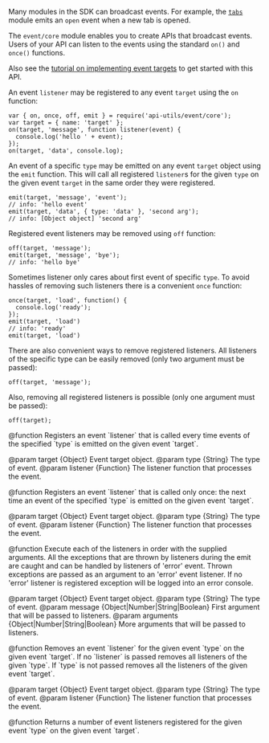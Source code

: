<!-- This Source Code Form is subject to the terms of the Mozilla Public
   - License, v. 2.0. If a copy of the MPL was not distributed with this
   - file, You can obtain one at http://mozilla.org/MPL/2.0/. -->

Many modules in the SDK can broadcast events. For example, the
[`tabs`](modules/sdk/tabs.html) module emits an `open` event when a new tab
is opened.

The `event/core` module enables you to create APIs that broadcast events.
Users of your API can listen to the events using the standard `on()` and
`once()` functions.

Also see the
[tutorial on implementing event targets](dev-guide/tutorials/event-targets.html)
to get started with this API.

An event `listener` may be registered to any event `target` using the
`on` function:

    var { on, once, off, emit } = require('api-utils/event/core');
    var target = { name: 'target' };
    on(target, 'message', function listener(event) {
      console.log('hello ' + event);
    });
    on(target, 'data', console.log);

An event of a specific `type` may be emitted on any event `target`
object using the `emit` function. This will call all registered
`listener`s for the given `type` on the given event `target` in the
same order they were registered.

    emit(target, 'message', 'event');
    // info: 'hello event'
    emit(target, 'data', { type: 'data' }, 'second arg');
    // info: [Object object] 'second arg'

Registered event listeners may be removed using `off` function:

    off(target, 'message');
    emit(target, 'message', 'bye');
    // info: 'hello bye'

Sometimes listener only cares about first event of specific `type`. To avoid
hassles of removing such listeners there is a convenient `once` function:

    once(target, 'load', function() {
      console.log('ready');
    });
    emit(target, 'load')
    // info: 'ready'
    emit(target, 'load')

There are also convenient ways to remove registered listeners. All listeners of
the specific type can be easily removed (only two argument must be passed):

    off(target, 'message');

Also, removing all registered listeners is possible (only one argument must be
passed):

    off(target);

<api name="on">
@function
  Registers an event `listener` that is called every time events of
  the specified `type` is emitted on the given event `target`.

 @param target {Object}
    Event target object.
 @param type {String}
    The type of event.
 @param listener {Function}
    The listener function that processes the event.
</api>

<api name="once">
@function
  Registers an event `listener` that is called only once:
  the next time an event of the specified `type` is emitted
  on the given event `target`.

 @param target {Object}
    Event target object.
 @param type {String}
    The type of event.
 @param listener {Function}
    The listener function that processes the event.
</api>

<api name="emit">
@function
  Execute each of the listeners in order with the supplied arguments.
  All the exceptions that are thrown by listeners during the emit
  are caught and can be handled by listeners of 'error' event. Thrown
  exceptions are passed as an argument to an 'error' event listener.
  If no 'error' listener is registered exception will be logged into an
  error console.

  @param target {Object}
     Event target object.
  @param type {String}
     The type of event.
  @param message {Object|Number|String|Boolean}
     First argument that will be passed to listeners.
  @param arguments {Object|Number|String|Boolean}
     More arguments that will be passed to listeners.
</api>

<api name="off">
@function
  Removes an event `listener` for the given event `type` on the given event
  `target`. If no `listener` is passed removes all listeners of the given
  `type`. If `type` is not passed removes all the listeners of the given
  event `target`.

 @param target {Object}
    Event target object.
 @param type {String}
    The type of event.
 @param listener {Function}
    The listener function that processes the event.
</api>

<api name="count">
@function
  Returns a number of event listeners registered for the given event `type`
  on the given event `target`.
</api>
